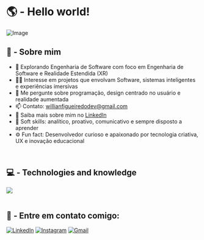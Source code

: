 
<h1>🌎 -  Hello world!</h1>
<p align="center">
  
  ![Image](https://github.com/user-attachments/assets/f1e53d40-f8a9-4ec9-8bbf-6060f692a87d)
  
</p>


<h2 align="left">
  🧠 - Sobre mim
</h2>

- 🚀 Explorando Engenharia de Software com foco em Engenharia de Software e Realidade Estendida (XR)
- 👨‍💻 Interesse em projetos que envolvam Software, sistemas inteligentes e experiências imersivas
- 🧩 Me pergunte sobre programação, design centrado no usuário e realidade aumentada
- 📫 Contato: willianfigueiredodev@gmail.com
- 📄 Saiba mais sobre mim no [LinkedIn](https://www.linkedin.com/in/willianfigueiredodev/)
- 📌 Soft skills: analítico, proativo, comunicativo e sempre disposto a aprender
- ⚙ Fun fact: Desenvolvedor curioso e apaixonado por tecnologia criativa, UX e inovação educacional

<br>

<h2 align="left"> 
  💻 - Technologies and knowledge
</h2>

<div align="left"> 
<img src="https://skillicons.dev/icons?i=python,c,cpp,linux,git,vscode,figma,blender" />
</div>

<br>

<h2 align="left"> 
  🔗 - Entre em contato comigo:
</h2>

<div align="left"> 

<a href="https://www.linkedin.com/in/willianfigueiredodev/" target="_blank"><img src="https://img.shields.io/badge/-LinkedIn-0A66C2?style=for-the-badge&logo=linkedin&logoColor=white" alt="LinkedIn"></a>
<a href="https://www.instagram.com/willianfigueiredodev/" target="_blank"><img src="https://img.shields.io/badge/-Instagram-E4405F?style=for-the-badge&logo=instagram&logoColor=white" alt="Instagram"></a>
<a href="mailto:willianfigueiredodev@gmail.com" target="_blank"><img src="https://img.shields.io/badge/-Gmail-D14836?style=for-the-badge&logo=gmail&logoColor=white" alt="Gmail"></a>



</div>

